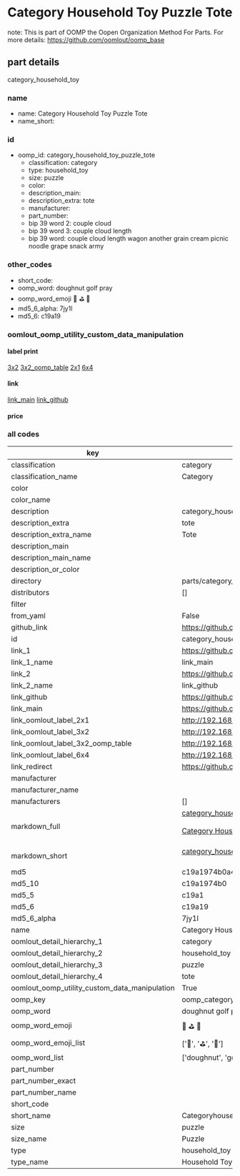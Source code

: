 # Category Household Toy Puzzle Tote  

note: This is part of OOMP the Oopen Organization Method For Parts. For more details: https://github.com/oomlout/oomp_base

##  part details
  



category_household_toy



### name
* name: Category Household Toy Puzzle Tote
* name_short: 
### id
* oomp_id: category_household_toy_puzzle_tote
  * classification: category
  * type: household_toy
  * size: puzzle
  * color: 
  * description_main: 
  * description_extra: tote
  * manufacturer: 
  * part_number: 
  * bip 39 word 2: couple cloud
  * bip 39 word 3: couple cloud length
  * bip 39 word: couple cloud length wagon another grain cream picnic noodle grape snack army

### other_codes
* short_code: 
* oomp_word: doughnut golf pray
* oomp_word_emoji :doughnut: :golf: :pray:
* md5_6_alpha: 7jy1l
* md5_6: c19a19






### oomlout_oomp_utility_custom_data_manipulation
#### label print
[3x2](http://192.168.1.245:1112/?label=oomp%207jy1l)
[3x2_oomp_table](http://192.168.1.108:1112/?label=oomp%207jy1l)
[2x1](http://192.168.1.242:1112/?label=oomp%207jy1l)
[6x4](http://192.168.1.55:1112/?label=oomp%207jy1l)    

#### link

[link_main](https://github.com/oomlout/oomlout_oomp_version_1_messy/tree/main/parts/category_household_toy_puzzle_tote) [link_github](https://github.com/oomlout/oomlout_oomp_version_1_messy/tree/main/parts/category_household_toy_puzzle_tote)                             

#### price







### all codes 
| key | value |  
| --- | --- |  
| classification | category |  
| classification_name | Category |  
| color |  |  
| color_name |  |  
| description | category_household_toy |  
| description_extra | tote |  
| description_extra_name | Tote |  
| description_main |  |  
| description_main_name |  |  
| description_or_color |   |  
| directory | parts/category_household_toy_puzzle_tote |  
| distributors | [] |  
| filter |  |  
| from_yaml | False |  
| github_link | https://github.com/oomlout/oomlout_oomp_part_src/tree/main/parts/category_household_toy_puzzle_tote |  
| id | category_household_toy_puzzle_tote |  
| link_1 | https://github.com/oomlout/oomlout_oomp_version_1_messy/tree/main/parts/category_household_toy_puzzle_tote |  
| link_1_name | link_main |  
| link_2 | https://github.com/oomlout/oomlout_oomp_version_1_messy/tree/main/parts/category_household_toy_puzzle_tote |  
| link_2_name | link_github |  
| link_github | https://github.com/oomlout/oomlout_oomp_version_1_messy/tree/main/parts/category_household_toy_puzzle_tote |  
| link_main | https://github.com/oomlout/oomlout_oomp_version_1_messy/tree/main/parts/category_household_toy_puzzle_tote |  
| link_oomlout_label_2x1 | http://192.168.1.242:1112/?label=oomp%207jy1l |  
| link_oomlout_label_3x2 | http://192.168.1.245:1112/?label=oomp%207jy1l |  
| link_oomlout_label_3x2_oomp_table | http://192.168.1.108:1112/?label=oomp%207jy1l |  
| link_oomlout_label_6x4 | http://192.168.1.55:1112/?label=oomp%207jy1l |  
| link_redirect | https://github.com/oomlout/oomlout_oomp_version_1_messy/tree/main/parts/category_household_toy_puzzle_tote |  
| manufacturer |  |  
| manufacturer_name |  |  
| manufacturers | [] |  
| markdown_full | [category_household_toy_puzzle_tote](none)<br>[](none)<br>[Category Household Toy Puzzle Tote](none)<br><br> |  
| markdown_short | [category_household_toy_puzzle_tote](none)<br><br> |  
| md5 | c19a1974b0a4265d9604cf65000af989 |  
| md5_10 | c19a1974b0 |  
| md5_5 | c19a1 |  
| md5_6 | c19a19 |  
| md5_6_alpha | 7jy1l |  
| name | Category Household Toy Puzzle Tote |  
| oomlout_detail_hierarchy_1 | category |  
| oomlout_detail_hierarchy_2 | household_toy |  
| oomlout_detail_hierarchy_3 | puzzle |  
| oomlout_detail_hierarchy_4 | tote |  
| oomlout_oomp_utility_custom_data_manipulation | True |  
| oomp_key | oomp_category_household_toy_puzzle_tote |  
| oomp_word | doughnut golf pray |  
| oomp_word_emoji | :doughnut: :golf: :pray: |  
| oomp_word_emoji_list | [':doughnut:', ':golf:', ':pray:'] |  
| oomp_word_list | ['doughnut', 'golf', 'pray'] |  
| part_number |  |  
| part_number_exact |  |  
| part_number_name |  |  
| short_code |  |  
| short_name | Categoryhouseholdtoy |  
| size | puzzle |  
| size_name | Puzzle |  
| type | household_toy |  
| type_name | Household Toy |  
